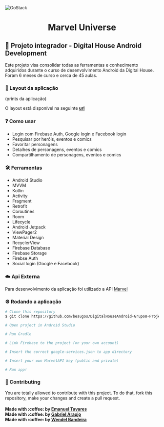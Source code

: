 <img alt="GoStack" align="center" src="https://i.pinimg.com/originals/58/12/de/5812de28bb80324c5df2e7b081387546.jpg" />

<h1 align="center">
  Marvel Universe
</h1>


## :rocket: Projeto integrador - Digital House Android Development
Este projeto visa consolidar todas as ferramentas e conhecimento adquiridos durante o curso de desenvolvimento Android da Digital House. Foram 6 meses de curso e cerca de 45 aulas.

### 📱 Layout da aplicação

(prints da aplicação) 

O layout está disponível na seguinte **[url](https://marvelapp.com/prototype/bag7dfg)**

### :question: Como usar
- Login com Firebase Auth, Google login e Facebook login 
- Pesquisar por heróis, eventos e comics
- Favoritar personagens
- Detalhes de personagens, eventos e comics
- Compartilhamento de personagens, eventos e comics

### 🛠️ Ferramentas
- Android Studio
- MVVM
- Kotlin
- Activity
- Fragment
- Retrofit
- Coroutines
- Room
- Lifecycle
- Android Jetpack
- ViewPager2
- Material Design
- RecyclerView
- Firebase Database
- Firebase Storage
- Firebse Auth
- Social login (Google e Facebook)

###  :cloud:   Api Externa
Para desenvolvimento da aplicação foi utilizado a API [Marvel](https://developer.marvel.com/)

### :gear: Rodando a aplicação 
```bash
# Clone this repository
$ git clone https://github.com/besugos/DigitalHouseAndroid-Grupo8-ProjetoIntegrador/

# Open project in Android Studio

# Run Gradle

# Link Firebase to the project (on your own account)

# Insert the correct google-services.json to app directory

# Insert your own MarvelAPI key (public and private)

# Run app!

```


### :palms_up_together: Contributing
You are totally allowed to contribute with this project. To do that, fork this repository, make your changes and create a pull request.

<h4 align="left">
    Made with :coffee: by <a href="https://www.linkedin.com/in/emanuel-tavares-30a440163/" target="_blank">Emanuel Tavares</a> <br>
    Made with :coffee: by <a href="https://www.linkedin.com/in/gabrielaraujoz/" target="_blank">Gabriel Araujo</a> <br>
    Made with :coffee: by <a href="https://www.linkedin.com/in/wendel-bandeira-614a01109/" target="_blank">Wendel Bandeira</a> 
</h4>
